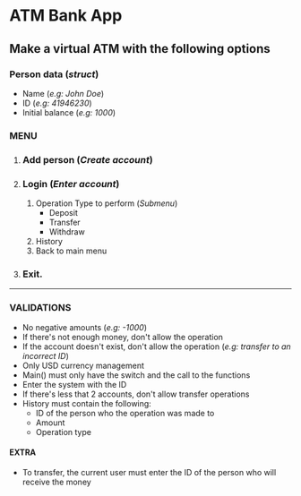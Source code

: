 # **ATM Bank App**

## **Make a virtual ATM with the following options**

### Person data (_struct_)

* Name (_e.g: John Doe_)
* ID (_e.g: 41946230_)
* Initial balance (_e.g: 1000_)

### MENU

1. ### **Add person (_Create account_)**

2. ### **Login (_Enter account_)**

    1. Operation Type to perform (_Submenu_)
        * Deposit
        * Transfer
        * Withdraw
    2. History
    3. Back to main menu

3. ### **Exit.**

---

### VALIDATIONS

* No negative amounts (_e.g: -1000_)
* If there's not enough money, don't allow the operation
* If the account doesn't exist, don't allow the operation (_e.g: transfer to an incorrect ID_)
* Only USD currency management
* Main() must only have the switch and the call to the functions
* Enter the system with the ID
* If there's less that 2 accounts, don't allow transfer operations
* History must contain the following:
  * ID of the person who the operation was made to
  * Amount
  * Operation type  

#### **EXTRA**

* To transfer, the current user must enter the ID of the person who will receive the money
